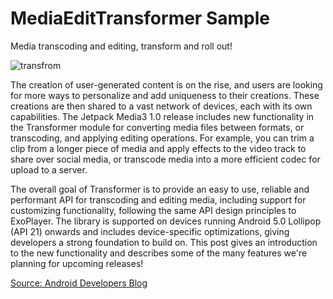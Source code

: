 # MediaEditTransformer Sample 
Media transcoding and editing, transform and roll out!


![transfrom](https://user-images.githubusercontent.com/7053364/236648436-4800a6f3-1c2e-471c-929d-2bbb9c85bacf.png)

The creation of user-generated content is on the rise, and users are looking for more ways to personalize and add uniqueness to their creations. These creations are then shared to a vast network of devices, each with its own capabilities. The Jetpack Media3 1.0 release includes new functionality in the Transformer module for converting media files between formats, or transcoding, and applying editing operations. For example, you can trim a clip from a longer piece of media and apply effects to the video track to share over social media, or transcode media into a more efficient codec for upload to a server.

The overall goal of Transformer is to provide an easy to use, reliable and performant API for transcoding and editing media, including support for customizing functionality, following the same API design principles to ExoPlayer. The library is supported on devices running Android 5.0 Lollipop (API 21) onwards and includes device-specific optimizations, giving developers a strong foundation to build on. This post gives an introduction to the new functionality and describes some of the many features we're planning for upcoming releases!


<a href="https://android-developers.googleblog.com/2023/05/media-transcoding-and-editing-transform-and-roll-out.html" target="_blank">Source: Android Developers Blog</a>
